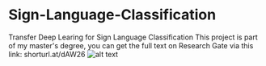 # Sign-Language-Classification
Transfer Deep Learing for Sign Language Classification
This project is part of my master's degree, you can get the full text on Research Gate via this link:
shorturl.at/dAW26
![alt text](https://github.com/khadija267/Sign-Language-Classification/blob/main/images/absract.png?raw=true)

